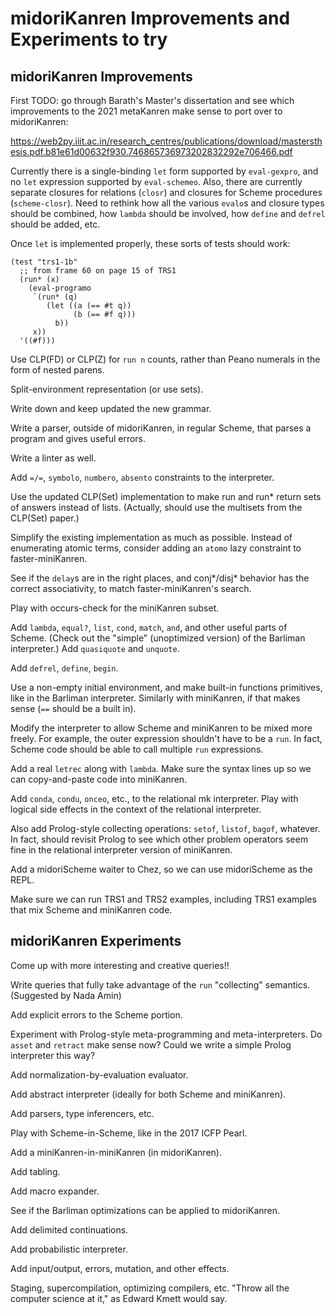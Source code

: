 # midoriKanren Improvements and Experiments to try

## midoriKanren Improvements

First TODO: go through Barath's Master's dissertation and see which improvements to the 2021 metaKanren make sense to port over to midoriKanren:

https://web2py.iiit.ac.in/research_centres/publications/download/mastersthesis.pdf.b81e61d00632f930.746865736973202832292e706466.pdf

Currently there is a single-binding `let` form supported by `eval-gexpro`, and no `let` expression supported by `eval-schemeo`.  Also, there are currently separate closures for relations (`closr`) and closures for Scheme procedures (`scheme-closr`).  Need to rethink how all the various `evalo`s and closure types should be combined, how `lambda` should be involved, how `define` and `defrel` should be added, etc.

Once `let` is implemented properly, these sorts of tests should work:

```
(test "trs1-1b"
  ;; from frame 60 on page 15 of TRS1
  (run* (x)
    (eval-programo
     `(run* (q)
        (let ((a (== #t q))
              (b (== #f q)))
          b))
     x))
  '((#f)))
```

Use CLP(FD) or CLP(Z) for `run n` counts, rather than Peano numerals in the form of nested parens.

Split-environment representation (or use sets).

Write down and keep updated the new grammar.

Write a parser, outside of midoriKanren, in regular Scheme, that parses a program and gives useful errors.

Write a linter as well.

Add `=/=`, `symbolo`, `numbero`, `absento` constraints to the interpreter.

Use the updated CLP(Set) implementation to make run and run* return sets of answers instead of lists.  (Actually, should use the multisets from the CLP(Set) paper.)

Simplify the existing implementation as much as possible.  Instead of enumerating atomic terms, consider adding an `atomo` lazy constraint to faster-miniKanren.

See if the `delay`s are in the right places, and conj*/disj* behavior has the correct associativity, to match faster-miniKanren's search.

Play with occurs-check for the miniKanren subset.

Add `lambda`, `equal?`, `list`, `cond`, `match`, `and`, and other useful parts of Scheme.  (Check out the "simple" (unoptimized version) of the Barliman interpreter.)
Add `quasiquote` and `unquote`.

Add `defrel`, `define`, `begin`.

Use a non-empty initial environment, and make built-in functions primitives, like in the Barliman interpreter.  Similarly with miniKanren, if that makes sense (`==` should be a built in).

Modify the interpreter to allow Scheme and miniKanren to be mixed more freely.  For example, the outer expression shouldn't have to be a `run`.  In fact, Scheme code should be able to call multiple `run` expressions.

Add a real `letrec` along with `lambda`.  Make sure the syntax lines up so we can copy-and-paste code into miniKanren.

Add `conda`, `condu`, `onceo`, etc., to the relational mk interpreter.  Play with logical side effects in the context of the relational interpreter.

Also add Prolog-style collecting operations: `setof`, `listof`, `bagof`, whatever.  In fact, should revisit Prolog to see which other problem operators seem fine in the relational interpreter version of miniKanren.

Add a midoriScheme waiter to Chez, so we can use midoriScheme as the REPL.

Make sure we can run TRS1 and TRS2 examples, including TRS1 examples that mix Scheme and miniKanren code.


## midoriKanren Experiments

Come up with more interesting and creative queries!!

Write queries that fully take advantage of the `run` "collecting" semantics.  (Suggested by Nada Amin)

Add explicit errors to the Scheme portion.

Experiment with Prolog-style meta-programming and meta-interpreters.  Do `asset` and `retract` make sense now?  Could we write a simple Prolog interpreter this way?

Add normalization-by-evaluation evaluator.

Add abstract interpreter (ideally for both Scheme and miniKanren).

Add parsers, type inferencers, etc.

Play with Scheme-in-Scheme, like in the 2017 ICFP Pearl.

Add a miniKanren-in-miniKanren (in midoriKanren).

Add tabling.

Add macro expander.

See if the Barliman optimizations can be applied to midoriKanren.

Add delimited continuations.

Add probabilistic interpreter.

Add input/output, errors, mutation, and other effects.

Staging, supercompilation, optimizing compilers, etc.  "Throw all the computer science at it," as Edward Kmett would say.
